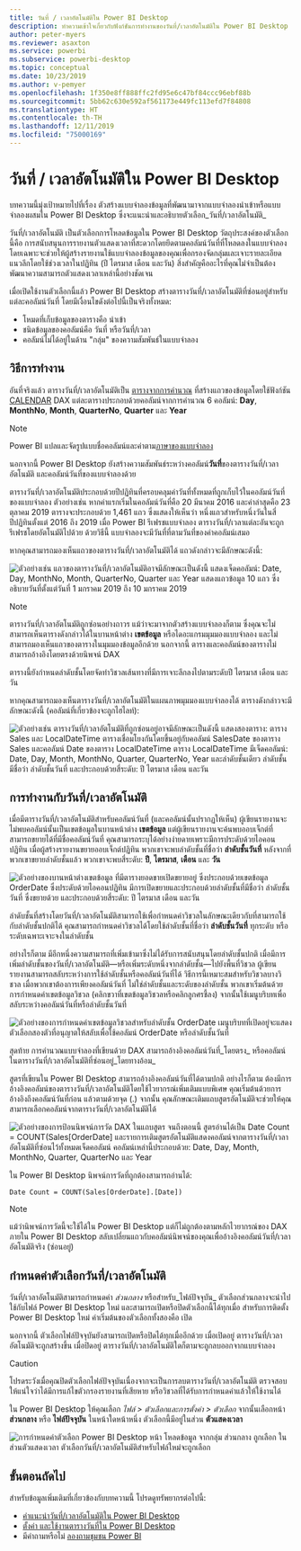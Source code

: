 ```yaml
---
title: วันที่ / เวลาอัตโนมัติใน Power BI Desktop
description: ทำความเข้าใจเกี่ยวกับฟังก์ชันการทำงานของวันที่/เวลาอัตโนมัติใน Power BI Desktop
author: peter-myers
ms.reviewer: asaxton
ms.service: powerbi
ms.subservice: powerbi-desktop
ms.topic: conceptual
ms.date: 10/23/2019
ms.author: v-pemyer
ms.openlocfilehash: 1f350e8ff888ffc2fd95e6c47bf84ccc96ebf88b
ms.sourcegitcommit: 5bb62c630e592af561173e449fc113efd7f84808
ms.translationtype: HT
ms.contentlocale: th-TH
ms.lasthandoff: 12/11/2019
ms.locfileid: "75000169"
---
```

# <a name="auto-datetime-in-power-bi-desktop"></a>วันที่ / เวลาอัตโนมัติใน Power BI Desktop

บทความนี้มุ่งเป้าหมายไปที่เรื่อง ตัวสร้างแบบจำลองข้อมูลที่พัฒนามาจากแบบจำลองนำเข้าหรือแบบจำลองผสมใน Power BI Desktop ซึ่งจะแนะนำและอธิบายตัวเลือก_วันที่/เวลาอัตโนมัติ_

วันที่/เวลาอัตโนมัติ เป็นตัวเลือกการโหลดข้อมูลใน Power BI Desktop วัตถุประสงค์ของตัวเลือกนี้คือ การสนับสนุนการรายงานตัวแสดงเวลาที่สะดวกโดยยึดตามคอลัมน์วันที่ที่โหลดลงในแบบจำลอง โดยเฉพาะจะช่วยให้ผู้สร้างรายงานใช้แบบจำลองข้อมูลของคุณเพื่อกรองจัดกลุ่มและเจาะรายละเอียดแนวลึกโดยใช้ช่วงเวลาในปฏิทิน (ปี ไตรมาส เดือน และวัน) สิ่งสำคัญคืออะไรที่คุณไม่จำเป็นต้องพัฒนาความสามารถตัวแสดงเวลาเหล่านี้อย่างชัดเจน

เมื่อเปิดใช้งานตัวเลือกนี้แล้ว Power BI Desktop สร้างตารางวันที่/เวลาอัตโนมัติที่ซ่อนอยู่สำหรับแต่ละคอลัมน์วันที่ โดยมีเงื่อนไขดังต่อไปนี้เป็นจริงทั้งหมด:

- โหมดที่เก็บข้อมูลของตารางคือ นำเข้า
- ชนิดข้อมูลของคอลัมน์คือ วันที่ หรือวันที่/เวลา
- คอลัมน์ไม่ได้อยู่ในด้าน "กลุ่ม" ของความสัมพันธ์ในแบบจำลอง

## <a name="how-it-works"></a>วิธีการทำงาน

อันที่จริงแล้ว ตารางวันที่/เวลาอัตโนมัติเป็น [ตารางจากการคำนวณ](desktop-calculated-tables.md) ที่สร้างแถวของข้อมูลโดยใช้ฟังก์ชัน [CALENDAR](/dax/calendar-function-dax) DAX แต่ละตารางประกอบด้วยคอลัมน์จากการคำนวณ 6 คอลัมน์: **Day**, **MonthNo**, **Month**, **QuarterNo**, **Quarter** และ **Year**

> [!NOTE]
> Power BI แปลและจัดรูปแบบชื่อคอลัมน์และค่าตาม[ภาษาของแบบจำลอง](supported-languages-countries-regions.md#choose-the-language-for-the-model-in-power-bi-desktop)

นอกจากนี้ Power BI Desktop ยังสร้างความสัมพันธ์ระหว่างคอลัมน์**วันที่**ของตารางวันที่/เวลาอัตโนมัติ และคอลัมน์วันที่ของแบบจำลองด้วย

ตารางวันที่/เวลาอัตโนมัติประกอบด้วยปีปฏิทินที่ครอบคลุมค่าวันที่ทั้งหมดที่ถูกเก็บไว้ในคอลัมน์วันที่ของแบบจำลอง ตัวอย่างเช่น หากค่าแรกเริ่มในคอลัมน์วันที่คือ 20 มีนาคม 2016 และค่าล่าสุดคือ 23 ตุลาคม 2019 ตารางจะประกอบด้วย 1,461 แถว ซึ่งแสดงให้เห็นว่า หนึ่งแถวสำหรับหนึ่งวันในสี่ปีปฏิทินตั้งแต่ 2016 ถึง 2019 เมื่อ Power BI รีเฟรชแบบจำลอง ตารางวันที่/เวลาแต่ละอันจะถูกรีเฟรชโดยอัตโนมัติไปด้วย ด้วยวิธีนี้ แบบจำลองจะมีวันที่ที่ตามวันที่ของค่าคอลัมน์เสมอ

หากคุณสามารถมองเห็นแถวของตารางวันที่/เวลาอัตโนมัติได้ แถวดังกล่าวจะมีลักษณะดังนี้:

![ตัวอย่างเช่น แถวของตารางวันที่/เวลาอัตโนมัติอาจมีลักษณะเป็นดังนี้ แสดงเจ็ดคอลัมน์: Date, Day, MonthNo, Month, QuarterNo, Quarter และ Year แสดงแถวข้อมูล 10 แถว ซึ่งอธิบายวันที่ตั้งแต่วันที่ 1 มกราคม 2019 ถึง 10 มกราคม 2019](media/desktop-auto-date-time/auto-date-time-hidden-table-example-rows.png)

> [!NOTE]
> ตารางวันที่/เวลาอัตโนมัติถูกซ่อนอย่างถาวร แม้ว่าจะมาจากตัวสร้างแบบจำลองก็ตาม ซึ่งคุณจะไม่สามารถเห็นตารางดังกล่าวได้ในบานหน้าต่าง **เขตข้อมูล** หรือไดอะแกรมมุมมองแบบจำลอง และไม่สามารถมองเห็นแถวของตารางในมุมมองข้อมูลอีกด้วย นอกจากนี้ ตารางและคอลัมน์ของตารางไม่สามารถอ้างอิงโดยตรงด้วยนิพจน์ DAX

ตารางนี้ยังกำหนดลำดับชั้นโดยจัดทำวิชวลเส้นทางที่มีการเจาะลึกลงไปตามระดับปี ไตรมาส เดือน และวัน

หากคุณสามารถมองเห็นตารางวันที่/เวลาอัตโนมัติในแผนภาพมุมมองแบบจำลองได้ ตารางดังกล่าวจะมีลักษณะดังนี้ (คอลัมน์ที่เกี่ยวข้องจะถูกไฮไลท์):

![ตัวอย่างเช่น ตารางวันที่/เวลาอัตโนมัติที่ถูกซ่อนอยู่อาจมีลักษณะเป็นดังนี้ แสดงสองตาราง: ตาราง Sales และ LocalDateTime ตารางเชื่อมโยงกันโดยขึ้นอยู่กับคอลัมน์ SalesDate ของตาราง Sales และคอลัมน์ Date ของตาราง LocalDateTime ตาราง LocalDateTime มีเจ็ดคอลัมน์: Date, Day, Month, MonthNo, Quarter, QuarterNo, Year และลำดับชั้นเดียว ลำดับชั้นมีชื่อว่า ลำดับชั้นวันที่ และประกอบด้วยสี่ระดับ: ปี ไตรมาส เดือน และวัน](media/desktop-auto-date-time/auto-date-time-hidden-table-example-diagram.png)

## <a name="work-with-auto-datetime"></a>การทำงานกับวันที่/เวลาอัตโนมัติ

เมื่อมีตารางวันที่/เวลาอัตโนมัติสำหรับคอลัมน์วันที่ (และคอลัมน์นั้นปรากฏให้เห็น) ผู้เขียนรายงานจะไม่พบคอลัมน์นั้นเป็นเขตข้อมูลในบานหน้าต่าง **เขตข้อมูล** แต่ผู้เขียนรายงานจะค้นพบออบเจ็กต์ที่สามารถขยายได้ที่มีชื่อคอลัมน์วันที่ คุณสามารถระบุได้อย่างง่ายดายเพราะมีการประดับด้วยไอคอนปฏิทิน เมื่อผู้สร้างรายงานขยายออบเจ็กต์ปฏิทิน พวกเขาจะพบลำดับชั้นที่ชื่อว่า **ลำดับชั้นวันที่** หลังจากที่พวกเขาขยายลำดับชั้นแล้ว พวกเขาจะพบสี่ระดับ: **ปี**, **ไตรมาส**, **เดือน** และ **วัน**

![ตัวอย่างของบานหน้าต่างเขตข้อมูล ที่มีตารางยอดขายเปิดขยายอยู่ ซึ่งประกอบด้วยเขตข้อมูล OrderDate ซึ่งประดับด้วยไอคอนปฏิทิน มีการเปิดขยายและประกอบด้วยลำดับชั้นที่มีชื่อว่า ลำดับชั้นวันที่ ซึ่งขยายด้วย และประกอบด้วยสี่ระดับ: ปี ไตรมาส เดือน และวัน](media/desktop-auto-date-time/auto-date-time-fields-pane-example.png)

ลำดับชั้นที่สร้างโดยวันที่/เวลาอัตโนมัติสามารถใช้เพื่อกำหนดค่าวิชวลในลักษณะเดียวกับที่สามารถใช้กับลำดับชั้นปกติได้ คุณสามารถกำหนดค่าวิชวลได้โดยใช้ลำดับชั้นที่ชื่อว่า **ลำดับชั้นวันที่** ทุกระดับ หรือระดับเฉพาะเจาะจงในลำดับชั้น

อย่างไรก็ตาม มีอีกหนึ่งความสามารถที่เพิ่มเข้ามาซึ่งไม่ได้รับการสนับสนุนโดยลำดับชั้นปกติ เมื่อมีการเพิ่มลำดับชั้นของวันที่/เวลาอัตโนมัติ—หรือเพิ่มระดับหนึ่งจากลำดับชั้น—ไปยังพื้นที่วิชวล ผู้เขียนรายงานสามารถสลับระหว่างการใช้ลำดับชั้นหรือคอลัมน์วันที่ได้ วิธีการนี้เหมาะสมสำหรับวิชวลบางวิชวล เมื่อพวกเขาต้องการเพียงคอลัมน์วันที่ ไม่ใช่ลำดับชั้นและระดับของลำดับชั้น พวกเขาเริ่มต้นด้วยการกำหนดค่าเขตข้อมูลวิชวล (คลิกขวาที่เขตข้อมูลวิชวลหรือคลิกลูกศรชี้ลง) จากนั้นใช้เมนูบริบทเพื่อสลับระหว่างคอลัมน์วันที่หรือลำดับชั้นวันที่

![ตัวอย่างของการกำหนดค่าเขตข้อมูลวิชวลสำหรับลำดับชั้น OrderDate เมนูบริบทที่เปิดอยู่จะแสดงตัวเลือกสองตัวที่อนุญาตให้สลับเพื่อใช้คอลัมน์ OrderDate หรือลำดับชั้นวันที่](media/desktop-auto-date-time/auto-date-time-configure-visuals-fields.png)

สุดท้าย การคำนวณแบบจำลองที่เขียนด้วย DAX สามารถอ้างอิงคอลัมน์วันที่_โดยตรง_ หรือคอลัมน์ในตารางวันที่/เวลาอัตโนมัติที่ซ่อนอยู่_โดยทางอ้อม_

สูตรที่เขียนใน Power BI Desktop สามารถอ้างอิงคอลัมน์วันที่ได้ตามปกติ อย่างไรก็ตาม ต้องมีการอ้างอิงคอลัมน์ของตารางวันที่/เวลาอัตโนมัติโดยใช้ไวยากรณ์เพิ่มเติมแบบพิเศษ คุณเริ่มต้นด้วยการอ้างอิงถึงคอลัมน์วันที่ก่อน แล้วตามด้วยจุด (.) จากนั้น คุณลักษณะเติมแถบสูตรอัตโนมัติจะช่วยให้คุณสามารถเลือกคอลัมน์จากตารางวันที่/เวลาอัตโนมัติได้

![ตัวอย่างของการป้อนนิพจน์การวัด DAX ในแถบสูตร จนถึงตอนนี้ สูตรอ่านได้เป็น Date Count = COUNT(Sales[OrderDate] และรายการเติมสูตรอัตโนมัติแสดงคอลัมน์จากตารางวันที่/เวลาอัตโนมัติที่ซ่อนไว้ทั้งหมดเจ็ดคอลัมน์ คอลัมน์เหล่านี้ประกอบด้วย: Date, Day, Month, MonthNo, Quarter, QuarterNo และ Year](media/desktop-auto-date-time/auto-date-time-dax-auto-complete.png)

ใน Power BI Desktop นิพจน์การวัดที่ถูกต้องสามารถอ่านได้:

```dax
Date Count = COUNT(Sales[OrderDate].[Date])
```

> [!NOTE]
> แม้ว่านิพจน์การวัดนี้จะใช้ได้ใน Power BI Desktop แต่ก็ไม่ถูกต้องตามหลักไวยากรณ์ของ DAX ภายใน Power BI Desktop สลับเปลี่ยนแถวกับคอลัมน์นิพจน์ของคุณเพื่ออ้างอิงคอลัมน์วันที่/เวลาอัตโนมัติจริง (ซ่อนอยู่)

## <a name="configure-auto-datetime-option"></a>กำหนดค่าตัวเลือกวันที่/เวลาอัตโนมัติ

วันที่/เวลาอัตโนมัติสามารถกำหนดค่า _ส่วนกลาง_ หรือสำหรับ_ไฟล์ปัจจุบัน_ ตัวเลือกส่วนกลางจะนำไปใช้กับไฟล์ Power BI Desktop ใหม่ และสามารถเปิดหรือปิดตัวเลือกนี้ได้ทุกเมื่อ สำหรับการติดตั้ง Power BI Desktop ใหม่ ค่าเริ่มต้นของตัวเลือกทั้งสองคือ เปิด

นอกจากนี้ ตัวเลือกไฟล์ปัจจุบันยังสามารถเปิดหรือปิดได้ทุกเมื่ออีกด้วย เมื่อเปิดอยู่ ตารางวันที่/เวลาอัตโนมัติจะถูกสร้างขึ้น เมื่อปิดอยู่ ตารางวันที่/เวลาอัตโนมัติใดก็ตามจะถูกลบออกจากแบบจำลอง

> [!CAUTION]
> โปรดระวังเมื่อคุณปิดตัวเลือกไฟล์ปัจจุบันเนื่องจากจะเป็นการลบตารางวันที่/เวลาอัตโนมัติ ตรวจสอบให้แน่ใจว่าได้มีการแก้ไขตัวกรองรายงานที่เสียหาย หรือวิชวลที่ได้รับการกำหนดค่าแล้วให้ใช้งานได้

ใน Power BI Desktop ให้คุณเลือก _ไฟล์ > ตัวเลือกและการตั้งค่า > ตัวเลือก_ จากนั้นเลือกหน้า **ส่วนกลาง** หรือ **ไฟล์ปัจจุบัน** ในหน้าใดหน้าหนึ่ง ตัวเลือกนี้มีอยู่ในส่วน **ตัวแสดงเวลา**

![การกำหนดค่าตัวเลือก Power BI Desktop หน้า โหลดข้อมูล จากกลุ่ม ส่วนกลาง ถูกเลือก ในส่วนตัวแสดงเวลา ตัวเลือกวันที่/เวลาอัตโนมัติสำหรับไฟล์ใหม่จะถูกเลือก](media/desktop-auto-date-time/auto-date-time-configure-global-options.png)

## <a name="next-steps"></a>ขั้นตอนถัดไป

สำหรับข้อมูลเพิ่มเติมที่เกี่ยวข้องกับบทความนี้ โปรดดูทรัพยากรต่อไปนี้:

- [คำแนะนำวันที่/เวลาอัตโนมัติใน Power BI Desktop](guidance/auto-date-time.md)
- [ตั้งค่า และใช้งานตารางวันที่ใน Power BI Desktop](desktop-date-tables.md)
- มีคำถามหรือไม่ [ลองถามชุมชน Power BI](https://community.powerbi.com/)
